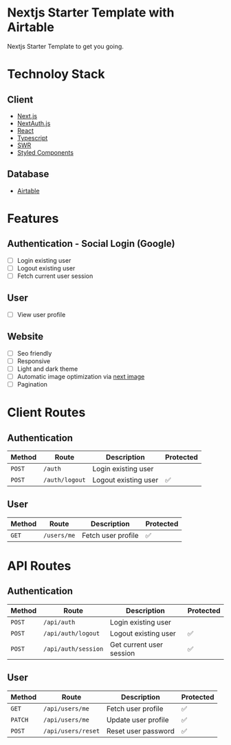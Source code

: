 # Nextjs Starter Template with Airtable

Nextjs Starter Template to get you going.

# Technoloy Stack

## Client

- [Next.js](https://nextjs.org)
- [NextAuth.js](https://next-auth.js.org)
- [React](https://reactjs.org/)
- [Typescript](https://www.typescriptlang.org/)
- [SWR](https://swr.vercel.app/)
- [Styled Components](https://styled-components.com/)

## Database

- [Airtable](https://airtable.com/)

# Features

## Authentication - Social Login (Google)

- [ ] Login existing user
- [ ] Logout existing user
- [ ] Fetch current user session

## User

- [ ] View user profile

## Website

- [ ] Seo friendly
- [ ] Responsive
- [ ] Light and dark theme
- [ ] Automatic image optimization via [next image](https://nextjs.org/docs/basic-features/image-optimization)
- [ ] Pagination

# Client Routes

## Authentication

| Method | Route          | Description          | Protected          |
| ------ | -------------- | -------------------- | ------------------ |
| `POST` | `/auth`        | Login existing user  |
| `POST` | `/auth/logout` | Logout existing user | :white_check_mark: |

## User

| Method | Route       | Description        | Protected          |
| ------ | ----------- | ------------------ | ------------------ |
| `GET`  | `/users/me` | Fetch user profile | :white_check_mark: |

# API Routes

## Authentication

| Method | Route               | Description              | Protected          |
| ------ | ------------------- | ------------------------ | ------------------ |
| `POST` | `/api/auth`         | Login existing user      |
| `POST` | `/api/auth/logout`  | Logout existing user     | :white_check_mark: |
| `POST` | `/api/auth/session` | Get current user session | :white_check_mark: |

## User

| Method  | Route              | Description         | Protected          |
| ------- | ------------------ | ------------------- | ------------------ |
| `GET`   | `/api/users/me`    | Fetch user profile  | :white_check_mark: |
| `PATCH` | `/api/users/me`    | Update user profile | :white_check_mark: |
| `POST`  | `/api/users/reset` | Reset user password | :white_check_mark: |
